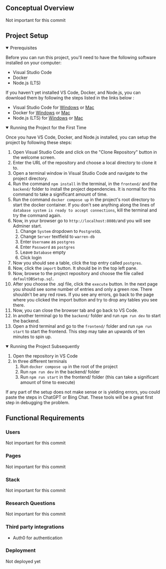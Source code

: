 <!---# Getting Started with Create React App

This project was bootstrapped with [Create React App](https://github.com/facebook/create-react-app).

## Server Scripts

In the server directory, you can run:

### `npm run dev`

should run the server.js file and connect to locolhost:5001

## Available Scripts

In the project directory, you can run:

### `npm start`

Runs the app in the development mode.\
Open [http://localhost:3000](http://localhost:3000) to view it in your browser.

The page will reload when you make changes.\
You may also see any lint errors in the console.

### `npm test`

Launches the test runner in the interactive watch mode.\
See the section about [running tests](https://facebook.github.io/create-react-app/docs/running-tests) for more information.

### `npm run build`

Builds the app for production to the `build` folder.\
It correctly bundles React in production mode and optimizes the build for the best performance.

The build is minified and the filenames include the hashes.\
Your app is ready to be deployed!

See the section about [deployment](https://facebook.github.io/create-react-app/docs/deployment) for more information.

### `npm run eject`

**Note: this is a one-way operation. Once you `eject`, you can't go back!**

If you aren't satisfied with the build tool and configuration choices, you can `eject` at any time. This command will remove the single build dependency from your project.

Instead, it will copy all the configuration files and the transitive dependencies (webpack, Babel, ESLint, etc) right into your project so you have full control over them. All of the commands except `eject` will still work, but they will point to the copied scripts so you can tweak them. At this point you're on your own.

You don't have to ever use `eject`. The curated feature set is suitable for small and middle deployments, and you shouldn't feel obligated to use this feature. However we understand that this tool wouldn't be useful if you couldn't customize it when you are ready for it.

## Learn More

You can learn more in the [Create React App documentation](https://facebook.github.io/create-react-app/docs/getting-started).

To learn React, check out the [React documentation](https://reactjs.org/).

### Code Splitting

This section has moved here: [https://facebook.github.io/create-react-app/docs/code-splitting](https://facebook.github.io/create-react-app/docs/code-splitting)

### Analyzing the Bundle Size

This section has moved here: [https://facebook.github.io/create-react-app/docs/analyzing-the-bundle-size](https://facebook.github.io/create-react-app/docs/analyzing-the-bundle-size)

### Making a Progressive Web App

This section has moved here: [https://facebook.github.io/create-react-app/docs/making-a-progressive-web-app](https://facebook.github.io/create-react-app/docs/making-a-progressive-web-app)

### Advanced Configuration

This section has moved here: [https://facebook.github.io/create-react-app/docs/advanced-configuration](https://facebook.github.io/create-react-app/docs/advanced-configuration)

### Deployment

This section has moved here: [https://facebook.github.io/create-react-app/docs/deployment](https://facebook.github.io/create-react-app/docs/deployment)

### `npm run build` fails to minify

This section has moved here: [https://facebook.github.io/create-react-app/docs/troubleshooting#npm-run-build-fails-to-minify](https://facebook.github.io/create-react-app/docs/troubleshooting#npm-run-build-fails-to-minify) --->


## Conceptual Overview

Not important for this commit

## Project Setup

<details open>
<summary>Prerequisites</summary>

Before you can run this project, you'll need to have the following software installed on your computer:

- Visual Studio Code
- Docker
- Node.js (LTS)

If you haven't yet installed VS Code, Docker, and Node.js, you can download them by following the steps listed in the links below  :

- Visual Studio Code for [Windows](https://code.visualstudio.com/docs/setup/windows) or [Mac](https://code.visualstudio.com/docs/setup/mac)
- Docker for [Windows](https://docs.docker.com/docker-for-windows/install/) or [Mac](https://docs.docker.com/docker-for-mac/install/)
- Node.js (LTS) for [Windows](https://nodejs.org/en/download/) or [Mac](https://nodejs.org/en/download/)
</details>
<details open>
<summary>Running the Project for the First Time</summary>

Once you have VS Code, Docker, and Node.js installed, you can setup the project by following these steps:

1. Open Visual Studio Code and click on the "Clone Repository" button in the welcome screen.
2. Enter the URL of the repository and choose a local directory to clone it to.
3. Open a terminal window in Visual Studio Code and navigate to the project directory.
4. Run the command `npm install` in the terminal, in the `frontend/` and the `backend/` folder to install the project dependencies. It is normal for this command to take a significant amount of time.
5. Run the command `docker compose up` in the project's root directory to start the docker container. If you don't see anything along the lines of `database system is ready to accept connections`, kill the terminal and try the command again. 
6. Now, in your browser go to `http://localhost:8080/`and you will see Adminer start.
   1. Change `System` dropdown to `PostgreSQL`
   2. Change `Server` textfield to `warren-db`
   3. Enter `Username` as `postgres`
   4. Enter `Password` as `postgres`
   5. Leave `Database` empty
   6. Click login
7. Now you should see a table, click the top entry called `postgres`.
8. Now, click the `import` button. It should be in the top left pane.
9. Now, browse to the project repository and choose the file called `defaultDBSetup.sql`.
10. After you choose the .sql file, click the `execute` button. In the next page you should see some number of entries and only a green row. There shouldn't be any red rows. If you see any errors, go back to the page where you clicked the import button and try to drop any tables you see there.
11. Now, you can close the browser tab and go back to VS Code.
12. In another terminal go to the `backend/` folder and run `npm run dev` to start the backend.
13. Open a third terminal and go to the `frontend/` folder and run `npm run start` to start the frontend. This step may take an upwards of ten minutes to spin up.
</details>
<details open>
<summary>Running the Project Subsequently</summary>

1. Open the repository in VS Code
2. In three different terminals
   1. Run `docker compose up` in the root of the project
   2. Run `npm run dev` in the backend/ folder
   3. Run `npm run start` in the frontend/ folder (this can take a significant amount of time to execute)
</details>

If any part of the setup does not make sense or is yielding errors, you could paste the steps in ChatGPT or Bing Chat. These tools will be a great first step in debugging the problem.

## Functional Requirements

### Users

Not important for this commit

### Pages

Not important for this commit

### Stack

Not important for this commit

### Research Questions

Not important for this commit

### Third party integrations

- Auth0 for authentication

### Deployment

Not deployed yet